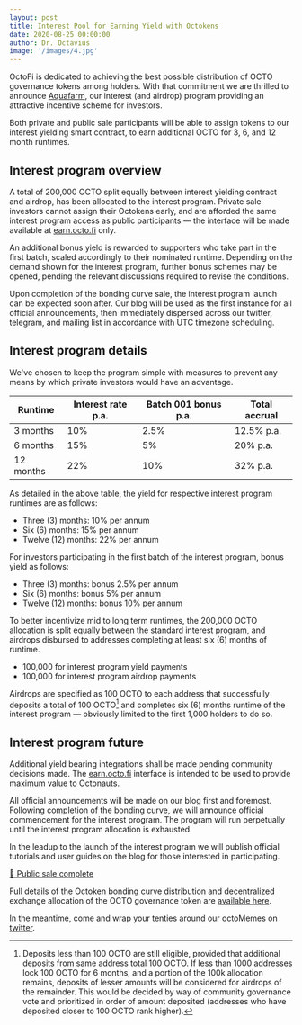 ```yaml
---
layout: post
title: Interest Pool for Earning Yield with Octokens
date: 2020-08-25 00:00:00
author: Dr. Octavius
image: '/images/4.jpg'
---
```


OctoFi is dedicated to achieving the best possible distribution of OCTO governance tokens among holders. With that commitment we are thrilled to announce [Aquafarm](/project/aquafarm), our interest (and airdrop) program providing an attractive incentive scheme for investors.

Both private and public sale participants will be able to assign tokens to our interest yielding smart contract, to earn additional OCTO for 3, 6, and 12 month runtimes. 

## Interest program overview

A total of 200,000 OCTO split equally between interest yielding contract and airdrop, has been allocated to the interest program. Private sale investors cannot assign their Octokens early, and are afforded the same interest program access as public participants — the interface will be made available at [earn.octo.fi](https://earn.octo.fi) only. 

An additional bonus yield is rewarded to supporters who take part in the first batch, scaled accordingly to their nominated runtime. Depending on the demand shown for the interest program, further bonus schemes may be opened, pending the relevant discussions required to revise the conditions. 

Upon completion of the bonding curve sale, the interest program launch can be expected soon after. Our blog will be used as the first instance for all official announcements, then immediately dispersed across our twitter, telegram, and mailing list in accordance with UTC timezone scheduling.

## Interest program details

We've chosen to keep the program simple with measures to prevent any means by which private investors would have an advantage. 

| Runtime    		    | Interest rate p.a.| Batch 001 bonus p.a.| Total accrual |
|-----------------------|-------------------|---------------------|---------------|
| 3 months     			| 10% 			    | 2.5%                | 12.5% p.a.    |
| 6 months 	  	 	    | 15% 		  	    | 5%            	  | 20% p.a.   	  |
| 12 months    			| 22% 				| 10%              	  | 32% p.a.  	  |

As detailed in the above table, the yield for respective interest program runtimes are as follows:

* Three (3) months: 10% per annum
* Six (6) months: 15% per annum
* Twelve (12) months: 22% per annum

For investors participating in the first batch of the interest program, bonus yield as follows:

* Three (3) months: bonus 2.5% per annum
* Six (6) months: bonus 5% per annum
* Twelve (12) months: bonus 10% per annum

To better incentivize mid to long term runtimes, the 200,000 OCTO allocation is split equally between the standard interest program, and airdrops disbursed to addresses completing at least six (6) months of runtime.

* 100,000 for interest program yield payments
* 100,000 for interest program airdrop payments

Airdrops are specified as 100 OCTO to each address that successfully deposits a total of 100 OCTO[^1] and completes six (6) months runtime of the interest program — obviously limited to the first 1,000 holders to do so.

## Interest program future

Additional yield bearing integrations shall be made pending community decisions made. The [earn.octo.fi](https://earn.octo.fi) interface is intended to be used to provide maximum value to Octonauts. 

All official announcements will be made on our blog first and foremost. Following completion of the bonding curve, we will announce official commencement for the interest program. The program will run perpetually until the interest program allocation is exhausted. 

In the leadup to the launch of the interest program we will publish official tutorials and user guides on the blog for those interested in participating. 

<p class="subtitle"><a href="https://twitter.com/octofinance/status/1305329689804681217?s=20">🎉 Public sale complete</a></p>

Full details of the Octoken bonding curve distribution and decentralized exchange allocation of the OCTO governance token are [available here](/project/token).

In the meantime, come and wrap your tenties around our octoMemes on [twitter](https://twitter.com/octofinance).

[^1]: Deposits less than 100 OCTO are still eligible, provided that additional deposits from same address total 100 OCTO. If less than 1000 addresses lock 100 OCTO for 6 months, and a portion of the 100k allocation remains, deposits of lesser amounts will be considered for airdrops of the remainder. This would be decided by way of community governance vote and prioritized in order of amount deposited (addresses who have deposited closer to 100 OCTO rank higher).
